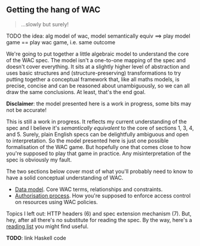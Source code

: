 Getting the hang of WAC
-----------------------
> ...slowly but surely!


TODO the idea: alg model of wac, model semantically equiv
  ==> play model game == play wac game, i.e. same outcome

We're going to put together a little algebraic model to understand
the core of the WAC spec. The model isn't a one-to-one mapping of
the spec and doesn't cover everything. It sits at a slightly higher
level of abstraction and uses basic structures and (structure-preserving)
transformations to try putting together a conceptual framework that,
like all maths models, is precise, concise and can be reasoned about
unambiguously, so we can all draw the same conclusions. At least,
that's the end goal.

**Disclaimer**: the model presented here is a work in progress, some
bits may not be accurate!

This is still a work in progress. It reflects my current understanding
of the spec and I believe it's *semantically equivalent* to the core
of sections 1, 3, 4, and 5. Surely, plain English specs can be delightfully
ambiguous and open to interpretation. So the model presented here is
just one possible formalisation of the WAC game. But hopefully one
that comes close to how you're supposed to play that game in practice.
Any misinterpretation of the spec is obviously my fault.

The two sections below cover most of what you'll probably need to
know to have a solid conceptual understanding of WAC.

* [Data model][data-model]. Core WAC terms, relationships and constraints.
* [Authorisation process][auth-process]. How you're supposed to enforce
  access control on resources using WAC policies.

Topics I left out: HTTP headers (6) and spec extension mechanism (7).
But, hey, after all there's no substitute for reading the spec. By
the way, here's a [reading list][refs] you might find useful.

**TODO**: link Haskell code




[auth-process]: ./auth-process.md
[data-model]: ./data-model.md
[refs]: ./refs.md
